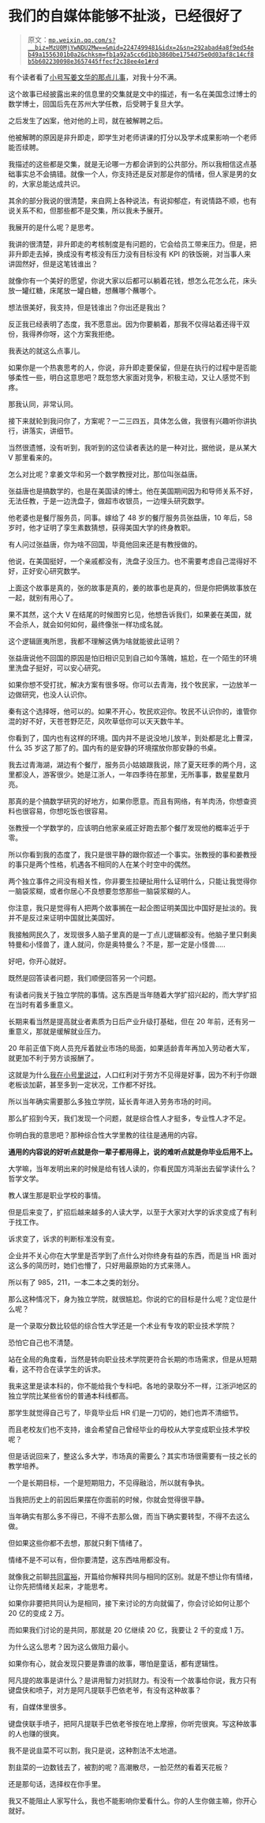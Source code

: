 # 我们的自媒体能够不扯淡，已经很好了

> 原文：[`mp.weixin.qq.com/s?__biz=MzU0MjYwNDU2Mw==&mid=2247499481&idx=2&sn=292abad4a8f9ed54eb49a1556301b0a2&chksm=fb1a92a5cc6d1bb3860be1754d75e0d03af8c14cf8b5b602230098e3657445ffecf2c38ee4e1#rd`](http://mp.weixin.qq.com/s?__biz=MzU0MjYwNDU2Mw==&mid=2247499481&idx=2&sn=292abad4a8f9ed54eb49a1556301b0a2&chksm=fb1a92a5cc6d1bb3860be1754d75e0d03af8c14cf8b5b602230098e3657445ffecf2c38ee4e1#rd)

有个读者看了[小号写姜文华的那点儿事](http://mp.weixin.qq.com/s?__biz=MzU3NDc5Nzc0NQ==&mid=2247504220&idx=1&sn=20a734730a4973938055cd5de4e90c58&chksm=fd2e7382ca59fa94d316c9dd103d2be400d0ab53e47c8aa0a5fed7df5170da2af714e56dd415&scene=21#wechat_redirect)，对我十分不满。 

这个故事已经披露出来的信息里的交集就是文中的描述，有一名在美国念过博士的数学博士，回国后先在苏州大学任教，后受聘于复旦大学。 

之后发生了凶案，他对他的上司，就在被解聘之后。 

他被解聘的原因是非升即走，即学生对老师讲课的打分以及学术成果影响一个老师能否续聘。 

我描述的这些都是交集，就是无论哪一方都会讲到的公共部分。所以我相信这点基础事实总不会搞错。就像一个人，你支持还是反对那是你的情绪，但人家是男的女的，大家总能达成共识。 

其余的部分我说的很清楚，来自网上各种说法，有说抑郁症，有说情路不顺，也有说关系不和，但那些都不是交集，所以我未予展开。

我展开的是什么呢？是思考。

我讲的很清楚，非升即走的考核制度是有问题的，它会给员工带来压力。但是，把非升即走去掉，换成没有考核没有压力没有目标没有 KPI 的铁饭碗，对当事人来讲固然好，但是这笔钱谁出？

就像你有一个美好的愿望，你说大家以后都可以躺着花钱，想怎么花怎么花，床头放一罐红糖，床尾放一罐白糖，想蘸哪个蘸哪个。 

想法很美好，我支持，但是钱谁出？你出还是我出？

反正我已经表明了态度，我不愿意出。因为你要躺着，那我不仅得站着还得干双份，我得养你呀，这个方案我拒绝。

我表达的就这么点事儿。 

如果你是一个热衷思考的人，你说，非升即走要保留，但是在执行的过程中是否能够柔性一些，明白这意思吧？既忽悠大家面对竞争，积极主动，又让人感觉不到疼。 

那我认同，非常认同。 

接下来就轮到我问你了，方案呢？一二三四五，具体怎么做，我很有兴趣听你讲执行，讲落实，讲细节。

当然很遗憾，没有听到，我听到的这位读者表达的是一种对比，据他说，是从某大 V 那里看来的。 

怎么对比呢？拿姜文华和另一个数学教授对比，那位叫张益唐。 

张益唐也是搞数学的，也是在美国读的博士。他在美国期间因为和导师关系不好，无法任教，于是一边洗盘子，做超市收银员，一边埋头研究数学。

他老婆也是餐厅服务员，同事。嫁给了 48 岁的餐厅服务员张益唐，10 年后，58 岁时，他才证明了孪生素数猜想，获得美国大学的终身教职。

有人问过张益唐，你为啥不回国，毕竟他回来还是有教授做的。

他说，在美国挺好，一个亲戚都没有，洗盘子没压力。也不需要考虑自己混得好不好，正好安心研究数学。

上面这个故事是真的，张的故事是真的，姜的故事也是真的，但是你把俩故事放在一起，就别有用心了。

果不其然，这个大 V 在结尾的时候图穷匕见，他想告诉我们，如果姜在美国，就不会杀人，就会如何如何，最终像张一样功成名就。

这个逻辑匪夷所思，我都不理解这俩为啥就能彼此证明？

张益唐说他不回国的原因是怕旧相识见到自己如今落魄，尴尬，在一个陌生的环境里洗盘子挺好，可以安心研究。

如果你想不受打扰，解决方案有很多呀。你可以去青海，找个牧民家，一边放羊一边做研究，也没人认识你。

秦有这个选择呀，他可以的。如果不开心，牧民欢迎你。牧民不认识你的，谁管你混的好不好，天苍苍野茫茫，风吹草低你可以天天数牛羊。

你看到了，国内也有这样的环境。国内并不是说没地儿放羊，到处都是北上曹深，什么 35 岁这了那了的。国内有的是安静的环境摆放你那安静的书桌。

我去过青海湖，湖边有个餐厅，服务员小姑娘跟我说，除了夏天旺季的两个月，这里都没人，游客很少。她是江浙人，一年四季待在那里，无所事事，数星星数月亮。

那真的是个搞数学研究的好地方，如果你愿意。而且有网络，有羊肉汤，你想查资料也很容易，你想吃饭也很容易。 

张教授一个学数学的，应该明白他家亲戚正好跑去那个餐厅发现他的概率近乎于零。

所以你看到我的态度了，我只是很平静的跟你叙述一个事实。张教授的事和姜教授的事只是两个性格，机遇各不相同的人在某个时空中的偶然。 

两个独立事件之间没有相关性，你非要生拉硬扯用什么证明什么，只能让我觉得你一脑袋浆糊，或者你居心不良想要忽悠那些一脑袋浆糊的人。 

你注意，我只是觉得有人把两个故事搁在一起企图证明美国比中国好是扯淡的。我并不是反过来证明中国就比美国好。

我接触网民久了，发现很多人脑子里真的是一丁点儿逻辑都没有。他脑子里只剩奥特曼和小怪兽了，逢人就问，你是奥特曼么？不是，那一定是小怪兽..... 

好吧，你开心就好。 

既然是回答读者问题，我们顺便回答另一个问题。 

有读者问我关于独立学院的事情。这东西是当年随着大学扩招兴起的，而大学扩招在当时有着多重意义。 

长期来看当然是提高就业者素质为日后产业升级打基础，但在 20 年前，还有另一重意义，那就是缓解就业压力。 

20 年前正值下岗人员充斥着就业市场的局面，如果适龄青年再加入劳动者大军，就更加不利于劳方谈报酬了。

这就是为什么[我在小号里说过](http://mp.weixin.qq.com/s?__biz=MzU3NDc5Nzc0NQ==&mid=2247503096&idx=1&sn=2a8eeea631fceb6e547cde660f7c3a9a&chksm=fd2e6e26ca59e730ea0e1eb07fca39ac4dc8a8d416afac26c4e0b7beb50dcb23bd9b7818c4c6&scene=21#wechat_redirect)，人口红利对于劳方不见得是好事，因为不利于你跟老板谈加薪，甚至多到一定状况，工作都不好找。 

所以当年确实需要那么多独立学院，延长青年进入劳务市场的时间。

那么扩招到今天，我们发现一个问题，就是综合性人才挺多，专业性人才不足。 

你明白我的意思吧？那种综合性大学里教的往往是通用的内容。 

**通用的内容说的好听点就是你一辈子都用得上，说的难听点就是你毕业后用不上。**

大学嘛，当年发明出来的时候是给有钱人读的，你看民国方鸿渐出去留学读什么？哲学文学。 

教人谋生那是职业学校的事情。 

但是后来变了，扩招后越来越多的人读大学，以至于大家对大学的诉求变成了有利于找工作。 

诉求变了，诉求的判断标准没有变。 

企业并不关心你在大学里是否学到了点什么对你终身有益的东西，而是当 HR 面对这么多的简历时，她们也懵了，只好用最原始的方式来筛人。

所以有了 985，211，一本二本之类的划分。 

那么这种情况下，身为独立学院，就很尴尬。你说的它的目标是什么呢？定位是什么呢？

是一个录取分数比较低的综合性大学还是一个术业有专攻的职业技术学院？

恐怕它自己也不清楚。 

站在全局的角度看，当然是转向职业技术学院更符合长期的市场需求，但是从短期看，这不符合在读学生的诉求。

我来这里是读本科的，你不能给我个专科吧。各地的录取分不一样，江浙沪地区的独立学院比某些省份的普通本科线都高。 

那学生就觉得自己亏了，毕竟毕业后 HR 们是一刀切的，她们也弄不清细节。

而且老校友们也不支持，谁会希望自己曾经毕业的母校从大学变成职业技术学校呢？ 

但是话说回来了，整这么多大学，市场真的需要么？其实市场很需要有一技之长的教学培养。 

一个是长期目标，一个是短期阻力，不见得融洽，所以就有争执。

当我把历史上的前因后果摆在你面前的时候，你就会觉得很平静。 

当年确实有那么多不得已，不得不去那么做，而当下确实要转型，不得不去这么做。

但如果这些你都不去想，那就只剩下情绪了。 

情绪不是不可以有，但你要清楚，这东西啥用都没有。 

就像我之前聊[共同富裕](http://mp.weixin.qq.com/s?__biz=MzU0MjYwNDU2Mw==&mid=2247499471&idx=1&sn=73c032bc9c2283fc2613c5e1395e259d&chksm=fb1a92b3cc6d1ba514ed0eb8cce508562da3a8b59ac95095162d00ff4e349f8d73d88453c578&scene=21#wechat_redirect)，开篇给你解释共同与相同的区别。就是不想让你有情绪，让你先把情绪关起来，才能思考。

如果你非要把共同认为是相同，接下来讨论的方向就偏了，你会讨论如何让那个 20 亿的变成 2 万。 

而如果我们讨论的是共同，那就是 20 亿继续 20 亿，我要让 2 千的变成 1 万。 

为什么这么思考？因为这么做阻力最小。

如果你有心，就会发现只要是靠谱的故事，哪怕是童话，都有逻辑性。

阿凡提的故事是讲什么？是讲用智力对抗财力。有没有一个故事给你说，我方只有键盘侠和喷子，对方是阿凡提联手巴依老爷，有没有这种故事？ 

有，自媒体里很多。

键盘侠联手喷子，把阿凡提联手巴依老爷按在地上摩擦，你听完很爽。写这种故事的人也赚的很爽。

我不是说韭菜不可以割，我只是说，这种割法不太地道。

割韭菜的一边数钱去了，被割的呢？高潮散尽，一脸茫然的看着天花板？

还是那句话，选择权在你手里。

我又不能阻止人家写什么，我也不能影响你爱看什么。你的人生你做主嘛，你开心就好。